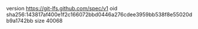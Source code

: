 version https://git-lfs.github.com/spec/v1
oid sha256:143817af400e1f2c166072bbd0446a276cdee3959bb538f8e55020db9a1742bb
size 40068
